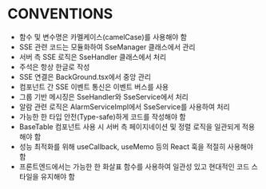 # CONVENTIONS
- 함수 및 변수명은 카멜케이스(camelCase)를 사용해야 함
- SSE 관련 코드는 모듈화하여 SseManager 클래스에서 관리
- 서버 측 SSE 로직은 SseHandler 클래스에서 처리
- 주석은 항상 한글로 작성
- SSE 연결은 BackGround.tsx에서 중앙 관리
- 컴포넌트 간 SSE 이벤트 통신은 이벤트 버스를 사용
- 그룹 기반 메시징은 SseHandler와 SseService에서 처리
- 알람 관련 로직은 AlarmServiceImpl에서 SseService를 사용하여 처리
- 가능한 한 타입 안전(Type-safe)하게 코드를 작성해야 함
- BaseTable 컴포넌트 사용 시 서버 측 페이지네이션 및 정렬 로직을 일관되게 적용해야 함
- 성능 최적화를 위해 useCallback, useMemo 등의 React 훅을 적절히 사용해야 함
- 프론트엔드에서는 가능한 한 화살표 함수를 사용하여 일관성 있고 현대적인 코드 스타일을 유지해야 함
